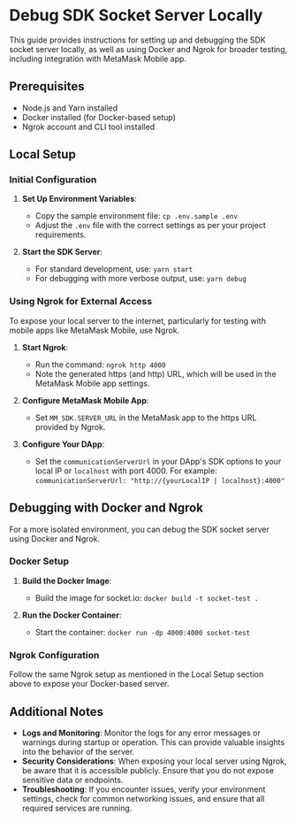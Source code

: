# Debug SDK Socket Server Locally

This guide provides instructions for setting up and debugging the SDK socket server locally, as well as using Docker and Ngrok for broader testing, including integration with MetaMask Mobile app.

## Prerequisites

- Node.js and Yarn installed
- Docker installed (for Docker-based setup)
- Ngrok account and CLI tool installed

## Local Setup

### Initial Configuration

1. **Set Up Environment Variables**:

   - Copy the sample environment file: `cp .env.sample .env`
   - Adjust the `.env` file with the correct settings as per your project requirements.

2. **Start the SDK Server**:
   - For standard development, use: `yarn start`
   - For debugging with more verbose output, use: `yarn debug`

### Using Ngrok for External Access

To expose your local server to the internet, particularly for testing with mobile apps like MetaMask Mobile, use Ngrok.

1. **Start Ngrok**:

   - Run the command: `ngrok http 4000`
   - Note the generated https (and http) URL, which will be used in the MetaMask Mobile app settings.

2. **Configure MetaMask Mobile App**:

   - Set `MM_SDK.SERVER_URL` in the MetaMask app to the https URL provided by Ngrok.

3. **Configure Your DApp**:
   - Set the `communicationServerUrl` in your DApp's SDK options to your local IP or `localhost` with port 4000. For example: `communicationServerUrl: "http://{yourLocalIP | localhost}:4000"`

## Debugging with Docker and Ngrok

For a more isolated environment, you can debug the SDK socket server using Docker and Ngrok.

### Docker Setup

1. **Build the Docker Image**:

   - Build the image for socket.io: `docker build -t socket-test .`

2. **Run the Docker Container**:
   - Start the container: `docker run -dp 4000:4000 socket-test`

### Ngrok Configuration

Follow the same Ngrok setup as mentioned in the Local Setup section above to expose your Docker-based server.

## Additional Notes

- **Logs and Monitoring**: Monitor the logs for any error messages or warnings during startup or operation. This can provide valuable insights into the behavior of the server.
- **Security Considerations**: When exposing your local server using Ngrok, be aware that it is accessible publicly. Ensure that you do not expose sensitive data or endpoints.
- **Troubleshooting**: If you encounter issues, verify your environment settings, check for common networking issues, and ensure that all required services are running.
